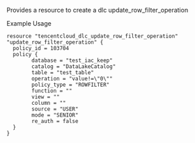 Provides a resource to create a dlc update_row_filter_operation

Example Usage

```hcl
resource "tencentcloud_dlc_update_row_filter_operation" "update_row_filter_operation" {
  policy_id = 103704
  policy {
		database = "test_iac_keep"
		catalog = "DataLakeCatalog"
		table = "test_table"
		operation = "value!=\"0\""
		policy_type = "ROWFILTER"
		function = ""
		view = ""
		column = ""
		source = "USER"
		mode = "SENIOR"
        re_auth = false
  }
}
```